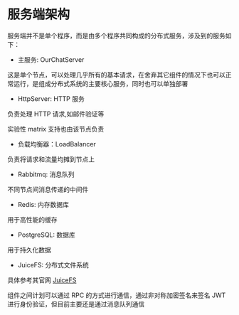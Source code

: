 # 服务端架构

服务端并不是单个程序，而是由多个程序共同构成的分布式服务，涉及到的服务如下：

- 主服务: OurChatServer

这是单个节点，可以处理几乎所有的基本请求，在舍弃其它组件的情况下也可以正常运行，是组成分布式系统的主要核心服务，同时也可以单独部署

- HttpServer: HTTP 服务

负责处理 HTTP 请求,如邮件验证等

实验性 matrix 支持也由该节点负责

- 负载均衡器：LoadBalancer

负责将请求和流量均摊到节点上

- Rabbitmq: 消息队列

不同节点间消息传递的中间件

- Redis: 内存数据库

用于高性能的缓存

- PostgreSQL: 数据库

用于持久化数据

- JuiceFS: 分布式文件系统

具体参考其官网 [JuiceFS](https://juicefs.com)

组件之间计划可以通过 RPC 的方式进行通信，通过非对称加密签名来签名 JWT 进行身份验证，但目前主要还是通过消息队列通信
